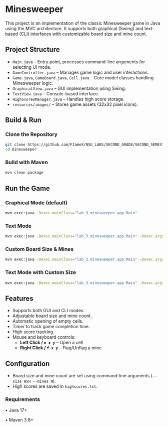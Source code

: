 # Minesweeper

This project is an implementation of the classic Minesweeper game in Java using the MVC architecture. It supports both graphical (Swing) and text-based (CLI) interfaces with customizable board size and mine count.

## Project Structure

- `Main.java` – Entry point, processes command-line arguments for selecting UI mode.
- `GameController.java` – Manages game logic and user interactions.
- `Game.java`, `GameBoard.java`, `Cell.java` – Core model classes handling Minesweeper logic.
- `GraphicalView.java` – GUI implementation using Swing.
- `TextView.java` – Console-based interface.
- `HighScoresManager.java` – Handles high score storage.
- `resources/images/` – Stores game assets (32x32 pixel icons).

## Build & Run

### Clone the Repository
```bash
git clone https://github.com/F1ameX/NSU_LABS/SECOND_GRADE/SECOND_SEMESTER/lab_3
cd minesweeper
```

### Build with Maven 
```bash
mvn clean package
```

## Run the Game

### Graphical Mode (default)
```bash
mvn exec:java -Dexec.mainClass="lab_3.minesweeper.app.Main"
```
### Text Mode
```bash
mvn exec:java -Dexec.mainClass="lab_3.minesweeper.app.Main" -Dexec.args="--text"
```

### Custom Board Size & Mines
```bash
mvn exec:java -Dexec.mainClass="lab_3.minesweeper.app.Main" -Dexec.args="--size 25x25 --mines 30"
```

### Text Mode with Custom Size
```bash
mvn exec:java -Dexec.mainClass="lab_3.minesweeper.app.Main" -Dexec.args="--text --size 25x25 --mines 30"
```

## Features

- Supports both GUI and CLI modes.
- Adjustable board size and mine count.
- Automatic opening of empty cells.
- Timer to track game completion time.
- High score tracking.
- Mouse and keyboard controls:
  - **Left Click / `o x y`** – Open a cell
  - **Right Click / `f x y`** – Flag/Unflag a mine

## Configuration

- Board size and mine count are set using command-line arguments (`--size WxH --mines N`).
- High scores are saved in `highscores.txt`.

### Requirements
• Java 17+

• Maven 3.8+
